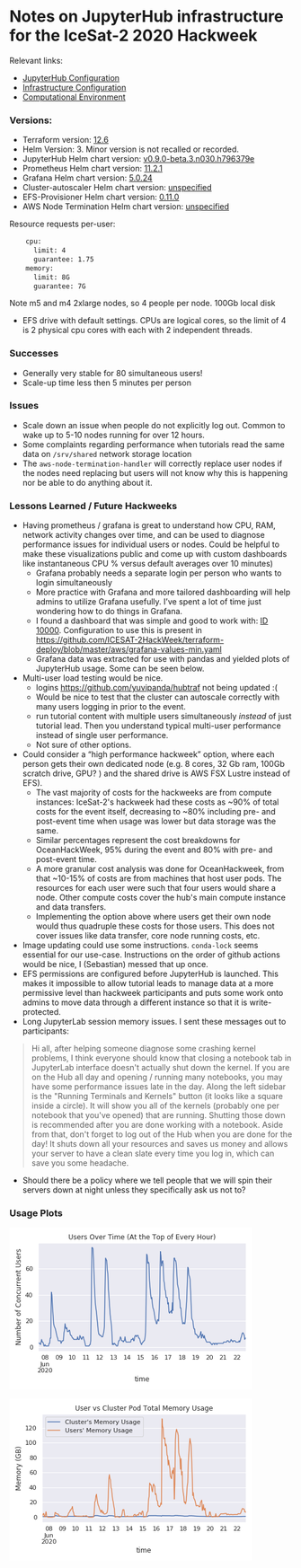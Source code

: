 # Notes on JupyterHub infrastructure for the IceSat-2 2020 Hackweek

Relevant links:
- [JupyterHub Configuration](https://github.com/ICESAT-2HackWeek/jupyterhub-2020)
- [Infrastructure Configuration](https://github.com/ICESAT-2HackWeek/terraform-deploy/tree/master)
- [Computational Environment](https://github.com/ICESAT-2HackWeek/jupyter-image-2020 )

### Versions:
- Terraform version: [12.6](https://github.com/ICESAT-2HackWeek/terraform-deploy/blob/master/aws/main.tf#L2)
- Helm Version: 3. Minor version is not recalled or recorded.
- JupyterHub Helm chart version: [v0.9.0-beta.3.n030.h796379e](https://github.com/ICESAT-2HackWeek/jupyterhub-2020/blob/staging/hub/requirements.yaml)
- Prometheus Helm chart version: [11.2.1](https://github.com/ICESAT-2HackWeek/terraform-deploy/blob/master/aws/monitoring.tf#L25)
- Grafana Helm chart version: [5.0.24](https://github.com/ICESAT-2HackWeek/terraform-deploy/blob/master/aws/monitoring.tf#L44)
- Cluster-autoscaler Helm chart version: [unspecified](https://github.com/ICESAT-2HackWeek/terraform-deploy/blob/master/aws/autoscaler.tf#L68)
- EFS-Provisioner Helm chart version: [0.11.0](https://github.com/ICESAT-2HackWeek/terraform-deploy/blob/master/aws/efs.tf#L53)
- AWS Node Termination Helm chart version: [unspecified](https://github.com/ICESAT-2HackWeek/terraform-deploy/blob/master/aws/aws-node-termination-handler.tf#L10)

Resource requests per-user:
```
    cpu:
      limit: 4
      guarantee: 1.75
    memory:
      limit: 8G
      guarantee: 7G
```

Note m5 and m4 2xlarge nodes, so 4 people per node. 100Gb local disk
+ EFS drive with default settings. CPUs are logical cores, so the
limit of 4 is 2 physical cpu cores with each with 2 independent
threads.

### Successes
- Generally very stable for 80 simultaneous users! 
- Scale-up time less then 5 minutes per person

### Issues
- Scale down an issue when people do not explicitly log out. Common
to wake up to 5-10 nodes running for over 12 hours. 
- Some complaints regarding performance when tutorials read the same
data on `/srv/shared` network storage location
- The `aws-node-termination-handler` will correctly replace user
nodes if the nodes need replacing but users will not know why this is
happening nor be able to do anything about it.

### Lessons Learned / Future Hackweeks

- Having prometheus / grafana is great to understand how CPU, RAM,
network activity changes over time, and can be used to diagnose
performance issues for individual users or nodes. Could be helpful to
make these visualizations public and come up with custom dashboards 
like instantaneous CPU % versus default averages over 10 minutes)
  - Grafana probably needs a separate login per person who wants to
  login simultaneously
  - More practice with Grafana and more tailored dashboarding will
  help admins to utilize Grafana usefully. I’ve spent a lot of time
  just wondering how to do things in Grafana.
  - I found a dashboard that was simple and good to work with:
  [ID 10000](https://grafana.com/grafana/dashboards/10000).
  Configuration to use this is present in
  https://github.com/ICESAT-2HackWeek/terraform-deploy/blob/master/aws/grafana-values-min.yaml
  - Grafana data was extracted for use with pandas and yielded
  plots of JupyterHub usage. Some can be seen below.
- Multi-user load testing would be nice.
  - logins https://github.com/yuvipanda/hubtraf not being updated :( 
  - Would be nice to test that the cluster can autoscale correctly
  with many users logging in prior to the event.
  - run tutorial content with multiple users simultaneously *instead*
  of just tutorial lead. Then you understand typical multi-user
  performance instead of single user performance.
  - Not sure of other options.
- Could consider a “high performance hackweek” option, where each
person gets their own dedicated node (e.g. 8 cores, 32 Gb ram, 100Gb
scratch drive, GPU? ) and the shared drive is AWS FSX Lustre instead
of EFS).
  - The vast majority of costs for the hackweeks are from compute
  instances: IceSat-2's hackweek had these costs as ~90% of total
  costs for the event itself, decreasing to ~80% including pre- and
  post-event time when usage was lower but data storage was the
  same.
  - Similar percentages represent the cost breakdowns for
  OceanHackWeek, 95% during the event and 80% with pre- and
  post-event time.
  - A more granular cost analysis was done for OceanHackweek, from
  that ~10-15% of costs are from machines that host user pods.
  The resources for each user were such that four users would share
  a node. Other compute costs cover the hub's main compute instance
  and data transfers.
  - Implementing the option above where users get their own node
  would thus quadruple these costs for those users. This does not
  cover issues like data transfer, core node running costs, etc.
- Image updating could use some instructions. `conda-lock` seems
essential for our use-case. Instructions on the order of github
actions would be nice, I (Sebastian) messed that up once.
- EFS permissions are configured before JupyterHub is launched. This
makes it impossible to allow tutorial leads to manage data at a more
permissive level than hackweek participants and puts some work onto
admins to move data through a different instance so that it is
write-protected.
- Long JupyterLab session memory issues. I sent these messages out
to participants:

> Hi all, after helping someone diagnose some crashing kernel
problems, I think everyone should know that closing a notebook tab in
JupyterLab interface doesn't actually shut down the kernel. If you
are on the Hub all day and opening / running many notebooks, you may
have some performance issues late in the day.
> Along the left sidebar is the "Running Terminals and Kernels"
button (it looks like a square inside a circle). It will show you all
of the kernels (probably one per notebook that you've opened) that
are running. Shutting those down is recommended after you are done
working with a notebook.
> Aside from that, don't forget to log out of the Hub when you are
done for the day! It shuts down all your resources and saves us money
and allows your server to have a clean slate every time you log in,
which can save you some headache.
- Should there be a policy where we tell people that we will spin
their servers down at night unless they specifically ask us not to?

### Usage Plots

![IceSat-2 Hackweek Users over Time](icesat_2_hackweek_users_over_time.png)

![IceSat-2 Hackweek Memory Usage over Time](icesat_2_hackweek_memory_usage_comparison.png)

